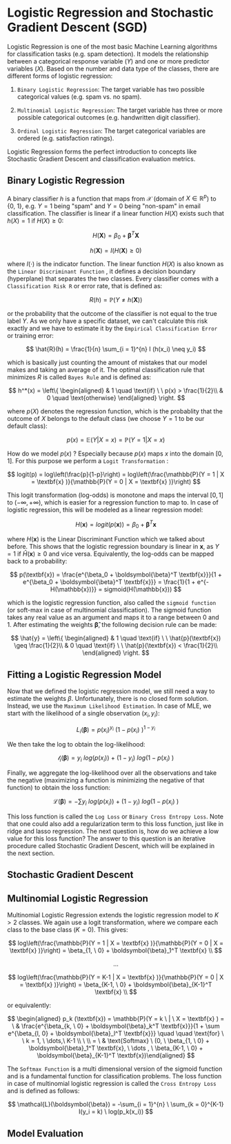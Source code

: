 # Logistic Regression and Stochastic Gradient Descent (SGD)

Logistic Regression is one of the most basic Machine Learning algorithms for classification tasks (e.g. spam detection). It models the relationship between a categorical response variable ($Y$) and one or more predictor variables ($X$). Based on the number and data type of the classes, there are different forms of logistic regression:



1. `Binary Logistic Regression`: The target variable has two possible categorical values (e.g. spam vs. no spam).

2. `Multinomial Logistic Regression`: The target variable has three or more possible categorical outcomes (e.g. handwritten digit classifier).

3. `Ordinal Logistic Regression`: The target categorical variables are ordered (e.g. satisfaction ratings).

Logistic Regression forms the perfect introduction to concepts like Stochastic Gradient Descent and classification evaluation metrics.



## Binary Logistic Regression

A binary classifier $h$ is a function that maps from $\mathcal{X}$ (domain of $X \in \mathbb{R}^p$)  to {0, 1}, e.g. $Y = 1$ being "spam" and $Y=0$ being "non-spam" in email classification. The classifier is linear if a linear function $H(X)$ exists such that $h(X) = 1$  if  $H(X) \geq 0$:

$$
H(\textbf{X}) = \beta_0 + \boldsymbol{\beta}^T \textbf{X} 
$$

$$
h(\textbf{X}) = I(H(\textbf{X}) \geq 0)
$$

where $I(\cdot)$ is the indicator function. The linear function $H(X)$ is also known as the `Linear Discriminant Function` , it defines a decision boundary (hyperplane) that separates the two classes. Every classifier comes with a `Classification Risk R` or error rate, that is defined as:

$$
R(h) = \mathbb{P} (Y \neq h(\textbf{X}))
$$

or the probability that the outcome of the classifier is not equal to the true label $Y$. As we only have a specific dataset, we can't calculate this risk exactly and we have to estimate it by the `Empirical Classification Error`  or training error:

$$
\hat{R}(h) = \frac{1}{n} \sum_{i = 1}^{n} I (h(x_i) \neq y_i)
$$

which is basically just counting the amount of mistakes that our model makes and taking an average of it. The optimal classification rule that minimizes $R$ is called `Bayes Rule` and is defined as:

$$
h^*(x) =   \left\{
    \begin{aligned}
      & 1 \quad \text{if} \ \ p(x) > \frac{1}{2}\\
      & 0 \quad \text{otherwise}
    \end{aligned}
  \right.
$$

where $p(X)$ denotes the regression function, which is the probablity that the outcome of $X$ belongs to the default class (we choose $Y = 1$ to be our default class):

$$
p(x) = \mathbb{E}(Y | X = x) = \mathbb{P}(Y = 1 | X = x)
$$

How do we model $p(x)$ ?  Especially because $p(x)$ maps $x$ into the domain $[0, 1]$. For this purpose we perform a `Logit Transformation` :

$$
logit(p) = log\left(\frac{p}{1-p}\right) = log\left(\frac{\mathbb{P}(Y = 1 | X = \textbf{x} )}{\mathbb{P}(Y = 0 | X = \textbf{x} )}\right)
$$

This logit transformation (log-odds) is monotone and maps the interval $[0, 1]$ to $(-\infty, +\infty)$, which is easier for a regression function to map to. In case of logistic regression, this will be modeled as a linear regression model:

$$
H(\textbf{x}) = logit(p(\textbf{x})) = \beta_0 + \boldsymbol{\beta}^T \textbf{x}
$$

where $H(\textbf{x})$ is the Linear Discriminant Function which we talked about before. This shows that the logistic regression boundary is linear in $\mathbf{x}$, as $Y=1$ if  $\hat{H}(\textbf{x}) \geq 0$ and vice versa. Equivalently, the log-odds can be mapped back to a probability:

$$
p(\textbf{x}) = \frac{e^{\beta_0 + \boldsymbol{\beta}^T \textbf{x}}}{1 + e^{\beta_0 + \boldsymbol{\beta}^T \textbf{x}}} = 
\frac{1}{1 + e^{-H(\mathbb{x})}}
 = sigmoid(H(\mathbb{x}))
$$

which is the logistic regression function, also called the `sigmoid function` (or soft-max in case of multinomial classification). The sigmoid function takes any real value as an argument and maps it to a range between 0 and 1. After estimating the weights $\boldsymbol{\hat{\beta}}$, the following decision rule can be made:

$$
\hat{y} =   \left\{
    \begin{aligned}
      & 1 \quad \text{if} \ \ \hat{p}(\textbf{x})  \geq \frac{1}{2}\\
      & 0 \quad \text{if} \ \ \hat{p}(\textbf{x})  < \frac{1}{2}\\
    \end{aligned}
  \right.
$$

## Fitting a Logistic Regression Model

Now that we defined the logistic regression model, we still need a way to estimate the weights $\beta$. Unfortunately, there is no closed form solution. Instead, we use the `Maximum Likelihood Estimation`. In case of MLE, we start with the likelihood of a single observation $(x_i, y_i)$:

$$
L_i(\boldsymbol{\beta}) = p(x_i)^{y_i} \ \left(1-p(x_i) \ \right)^{1-y_i}
$$

We then take the log to obtain the log-likelihood:

$$
\mathcal{l}_i(\boldsymbol{\beta}) = y_i \ log(p(x_i))\ + \ (1-y_i) \ log\left(1-p(x_i) \ \right)
$$

Finally, we aggregate the log-likelihood over all the observations and take the negative (maximizing a function is minimizing the negative of that function) to obtain the loss function:

$$
\mathcal{L}(\boldsymbol{\beta}) = -\sum y_i \ log(p(x_i))\ + \ (1-y_i) \ log\left(1-p(x_i) \ \right)
$$

This loss function is called the `Log Loss` or `Binary Cross Entropy Loss`. Note that one could also add a regularization term to this loss function, just like in ridge and lasso regression. The next question is, how do we achieve a low value for this loss function?  The answer to this question is an iterative procedure called Stochastic Gradient Descent, which will be explained in the next section.

## Stochastic Gradient Descent

## Multinomial Logistic Regression

Multinomial Logistic Regression extends the logistic regression model to $K > 2$ classes. We again use a logit transformation, where we compare each class to the base class ($K = 0$). This gives:

$$
log\left(\frac{\mathbb{P}(Y = 1 | X = \textbf{x} )}{\mathbb{P}(Y = 0 | X = \textbf{x} )}\right) =  \beta_{1, \ 0} + \boldsymbol{\beta}_1^T \textbf{x} \\
$$

$$
...
$$

$$
log\left(\frac{\mathbb{P}(Y = K-1 | X = \textbf{x} )}{\mathbb{P}(Y = 0 | X = \textbf{x} )}\right) =  \beta_{K-1, \ 0} + \boldsymbol{\beta}_{K-1}^T \textbf{x} \\
$$

or equivalently:

$$
\begin{aligned} p_k (\textbf{x}) = \mathbb{P}(Y = k \ | \ X = \textbf{x} ) = \ & \frac{e^{\beta_{k, \ 0} + \boldsymbol{\beta}_k^T \textbf{x}}}{1 + \sum e^{\beta_{l, 0} + \boldsymbol{\beta}_l^T \textbf{x}}}
\quad \quad \text{for} \ \ k = 1, \ \dots,\ K-1 \\
\ \\
= \ & \text{Softmax} \ (0, \ \beta_{1, \ 0} + \boldsymbol{\beta}_1^T \textbf{x}, \ \dots
, \ \beta_{K-1, \ 0} + \boldsymbol{\beta}_{K-1}^T \textbf{x})\end{aligned}
$$

The `Softmax Function` is a multi dimensional version of the sigmoid function and is a fundamental function for classification problems. The loss function in case of multinomial logistic regression is called the `Cross Entropy Loss` and is defined as follows:

$$
\mathcal{L}(\boldsymbol{\beta}) = -\sum_{i = 1}^{n} \ \sum_{k = 0}^{K-1}
 I(y_i = k) \ log(p_k(x_i))
$$

## Model Evaluation
